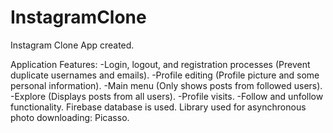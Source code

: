 # InstagramClone
Instagram Clone App created.

Application Features:
-Login, logout, and registration processes (Prevent duplicate usernames and emails).
-Profile editing (Profile picture and some personal information).
-Main menu (Only shows posts from followed users).
-Explore (Displays posts from all users).
-Profile visits.
-Follow and unfollow functionality. 
Firebase database is used. 
Library used for asynchronous photo downloading: Picasso. 
